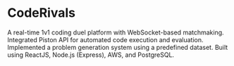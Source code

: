 # CodeRivals
A real-time 1v1 coding duel platform with WebSocket-based
 matchmaking. Integrated Piston API for automated code execution and
 evaluation. Implemented a problem generation system using a
 predefined dataset. Built using ReactJS, Node.js (Express), AWS, and
 PostgreSQL.
